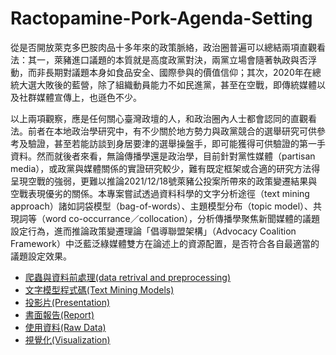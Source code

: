 # Ractopamine-Pork-Agenda-Setting
從是否開放萊克多巴胺肉品十多年來的政策脈絡，政治圈普遍可以總結兩項直觀看法：其一，萊豬進口議題的本質就是高度政黨對決，兩黨立場會隨著執政與否浮動，而非長期對議題本身如食品安全、國際參與的價值信仰；其次，2020年在總統大選大敗後的藍營，除了組織動員能力不如民進黨，甚至在空戰，即傳統媒體以及社群媒體宣傳上，也遜色不少。

以上兩項觀察，應是任何關心臺灣政壇的人，和政治圈內人士都會認同的直觀看法。前者在本地政治學研究中，有不少關於地方勢力與政黨競合的選舉研究可供參考及驗證，甚至若能訪談到身居要津的選舉操盤手，即可能獲得可供驗證的第一手資料。然而就後者來看，無論傳播學還是政治學，目前針對黨性媒體（partisan media），或政黨與媒體關係的實證研究較少，難有既定框架或合適的研究方法得呈現空戰的強弱，更難以推論2021/12/18號萊豬公投案所帶來的政策變遷結果與空戰表現優劣的關係。本專案嘗試透過資料科學的文字分析途徑（text mining approach）諸如詞袋模型（bag-of-words）、主題模型分布（topic model）、共現詞等（word co-occurrance／collocation），分析傳播學聚焦新聞媒體的議題設定行為，進而推論政策變遷理論「倡導聯盟架構」（Advocacy Coalition Framework）中泛藍泛綠媒體雙方在論述上的資源配置，是否符合各自最適當的議題設定效果。


- [爬蟲與資料前處理(data retrival and preprocessing)](preprocessing)
- [文字模型程式碼(Text Mining Models)](model)
- [投影片(Presentation)](presentation.pdf)
- [書面報告(Report)](writing_sample.pdf)
- [使用資料(Raw Data)](data)
- [視覺化(Visualization)](plot)
